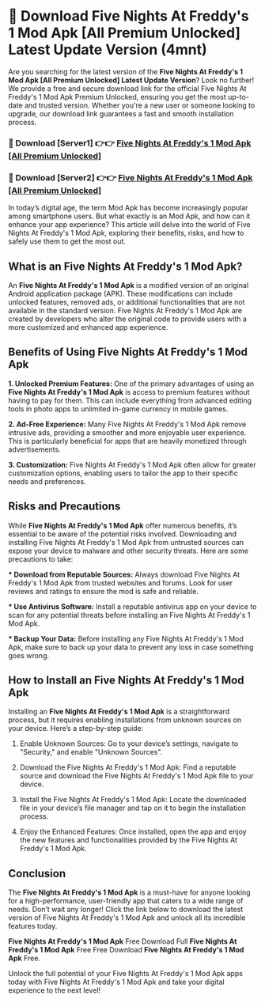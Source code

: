 # 🤖 Download Five Nights At Freddy's 1 Mod Apk [All Premium Unlocked] Latest Update Version (4mnt)

Are you searching for the latest version of the <strong>Five Nights At Freddy's 1 Mod Apk [All Premium Unlocked] Latest Update Version</strong>? Look no further! We provide a free and secure download link for the official Five Nights At Freddy's 1 Mod Apk Premium Unlocked, ensuring you get the most up-to-date and trusted version. Whether you're a new user or someone looking to upgrade, our download link guarantees a fast and smooth installation process.


<h3>📌 Download [Server1] 👉👉 <a href="https://hapymods.com?title=Five+Nights+At+Freddy's+1+Mod+Apk&ref=3B1">Five Nights At Freddy's 1 Mod Apk [All Premium Unlocked]</a></h3>

<h3>📌 Download [Server2] 👉👉 <a href="https://hapymods.com?title=Five+Nights+At+Freddy's+1+Mod+Apk&ref=3B1">Five Nights At Freddy's 1 Mod Apk [All Premium Unlocked]</a></h3>


In today’s digital age, the term Mod Apk has become increasingly popular among smartphone users. But what exactly is an Mod Apk, and how can it enhance your app experience? This article will delve into the world of Five Nights At Freddy's 1 Mod Apk, exploring their benefits, risks, and how to safely use them to get the most out.


<h2>What is an Five Nights At Freddy's 1 Mod Apk?</h2>

An <strong>Five Nights At Freddy's 1 Mod Apk</strong> is a modified version of an original Android application package (APK). These modifications can include unlocked features, removed ads, or additional functionalities that are not available in the standard version. Five Nights At Freddy's 1 Mod Apk are created by developers who alter the original code to provide users with a more customized and enhanced app experience.


<h2>Benefits of Using Five Nights At Freddy's 1 Mod Apk</h2>

<strong> 1. Unlocked Premium Features:</strong> One of the primary advantages of using an <strong>Five Nights At Freddy's 1 Mod Apk</strong> is access to premium features without having to pay for them. This can include everything from advanced editing tools in photo apps to unlimited in-game currency in mobile games.

<strong> 2. Ad-Free Experience:</strong> Many Five Nights At Freddy's 1 Mod Apk remove intrusive ads, providing a smoother and more enjoyable user experience. This is particularly beneficial for apps that are heavily monetized through advertisements.

<strong> 3. Customization:</strong> Five Nights At Freddy's 1 Mod Apk often allow for greater customization options, enabling users to tailor the app to their specific needs and preferences.


<h2>Risks and Precautions</h2>

While <strong>Five Nights At Freddy's 1 Mod Apk</strong> offer numerous benefits, it’s essential to be aware of the potential risks involved. Downloading and installing Five Nights At Freddy's 1 Mod Apk from untrusted sources can expose your device to malware and other security threats. Here are some precautions to take:

<strong> * Download from Reputable Sources:</strong> Always download Five Nights At Freddy's 1 Mod Apk from trusted websites and forums. Look for user reviews and ratings to ensure the mod is safe and reliable.

<strong> * Use Antivirus Software:</strong> Install a reputable antivirus app on your device to scan for any potential threats before installing an Five Nights At Freddy's 1 Mod Apk.

<strong> * Backup Your Data:</strong> Before installing any Five Nights At Freddy's 1 Mod Apk, make sure to back up your data to prevent any loss in case something goes wrong.


<h2>How to Install an Five Nights At Freddy's 1 Mod Apk</h2>

Installing an <strong>Five Nights At Freddy's 1 Mod Apk</strong> is a straightforward process, but it requires enabling installations from unknown sources on your device. Here’s a step-by-step guide:

 1. Enable Unknown Sources: Go to your device’s settings, navigate to "Security," and enable "Unknown Sources".

 2. Download the Five Nights At Freddy's 1 Mod Apk: Find a reputable source and download the Five Nights At Freddy's 1 Mod Apk file to your device.

 3. Install the Five Nights At Freddy's 1 Mod Apk: Locate the downloaded file in your device’s file manager and tap on it to begin the installation process.

 4. Enjoy the Enhanced Features: Once installed, open the app and enjoy the new features and functionalities provided by the Five Nights At Freddy's 1 Mod Apk.


<h2><strong>Conclusion</strong></h2>

The <strong>Five Nights At Freddy's 1 Mod Apk</strong> is a must-have for anyone looking for a high-performance, user-friendly app that caters to a wide range of needs. Don’t wait any longer! Click the link below to download the latest version of Five Nights At Freddy's 1 Mod Apk and unlock all its incredible features today.

<strong>Five Nights At Freddy's 1 Mod Apk</strong> Free Download Full <strong>Five Nights At Freddy's 1 Mod Apk</strong> Free Free Download <strong>Five Nights At Freddy's 1 Mod Apk</strong> Free.

Unlock the full potential of your Five Nights At Freddy's 1 Mod Apk apps today with Five Nights At Freddy's 1 Mod Apk and take your digital experience to the next level!
